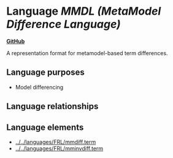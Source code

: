 # Language _MMDL (MetaModel Difference Language)_
**[GitHub](https://github.com/softlang/yas/blob/master/languages/MMDL)**

A representation format for metamodel-based term differences.

## Language purposes
* Model differencing

## Language relationships

## Language elements
* [../../languages/FRL/mmdiff.term](docs/files/languages-FRL-mmdiff.term.md)
* [../../languages/FRL/mminvdiff.term](docs/files/languages-FRL-mminvdiff.term.md)
